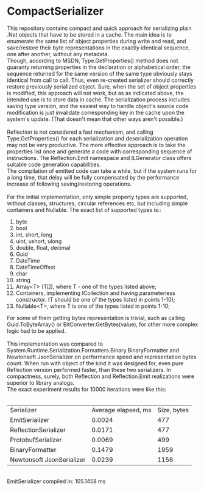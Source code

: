 # CompactSerializer
This repository contains compact and quick approach for serializing plain .Net objects that have to be stored in a cache. The main idea is to enumerate the same list of object properties during write and read, and save/restore their byte representations in the exactly identical sequence, one after another, without any metadata.<br/> Though, according to MSDN, Type.GetProperties() method does not guaranty returning properties in the declaration or alphabetical order, the sequence returned for the same version of the same type obviously stays identical from call to call. Thus, even re-created serializer should correctly restore previously serialized object. Sure, when the set of object properties is modified, this approach will not work, but as as indicated above, the intended use is to store data in cache. The serialization process includes saving type version, and the easiest way to handle object's source code modification is just invalidate corresponding key in the cache upon the system's update. (That doesn't mean that other ways aren't possible.)
<br/>
<br/>
Reflection is not considered a fast mechanism, and calling Type.GetProperties() for each serialization and deserialization operation may not be very productive. The more effective approach is to take the properties list once and generate a code with corresponding sequence of instructions. The Reflection.Emit namespace and ILGenerator class offers suitable code generation capabilities.<br/>
The compilation of emitted code can take a while, but if the system runs for a long time, that delay will be fully compensated by the performance increase of following saving/restoring operations.
<br/>
<br/>
For the initial implementation, only simple property types are supported, without classes, structures, circular references etc, but including simple containers and Nullable. The exact list of supported types is::
<ol>
  <li>byte</li>
  <li>bool</li>
  <li>int, short, long</li>
  <li>uint, ushort, ulong</li>
  <li>double, float, decimal</li>
  <li>Guid</li>
  <li>DateTime</li>
  <li>DateTimeOffset</li>
  <li>char</li>
  <li>string</li>
  <li>Array&lt;T&gt; (T[]), where T - one of the types listed above;</li>
  <li>Containers, implementing ICollection<T> and having parameterless constructor. (T should be one of the types listed in points 1-10);</li>  
  <li>Nullable&lt;T&gt;, where T is one of the types listed in points 1-10;</li>  
</ol>
For some of them getting bytes representation is trivial, such as calling Guid.ToByteArray() or BitConverter.GetBytes(value), for other more complex logic had to be applied.
<br/>
<br/>
This implementation was compared to System.Runtime.Serialization.Formatters.Binary.BinaryFormatter and Newtonsoft JsonSerializer on performance speed and representation bytes count. When run with object of the kind it was designed for, even pure Reflection version performed faster, than these two serializers. In compactness, surely, both Reflection and Reflection.Emit realizations were superior to library analogs.
<br/>The exact experiment results for 10000 iterations were like this:
<br/>
<br/>
<table>
<tr><td>Serializer</td><td>Average elapsed, ms</td><td>Size, bytes</td></tr>
<tr><td>EmitSerializer</td><td>0.0024</td><td>477</td></tr>
<tr><td>ReflectionSerializer</td><td>0.0171</td><td>477</td></tr>
<tr><td>ProtobufSerializer</td><td>0.0069</td><td>499</td></tr>
<tr><td>BinaryFormatter</td><td>0.1479</td><td>1959</td></tr>
<tr><td>Newtonsoft JsonSerializer</td><td>0.0239</td><td>1156</td></tr>
</table>
<br/>
EmitSerializer compiled in: 105.1458 ms
